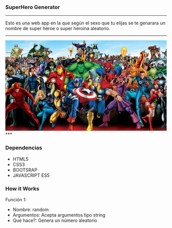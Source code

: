 ### SuperHero Generator
***
Esto es una web app en la que según el sexo que tu elijas se te genarara un nombre de super héroe o super heroína aleatorio.
***
<img src="hero.jpg">
***

### Dependencias

- HTML5
- CSS3
- BOOTSRAP
- JAVASCRIPT ES5

### How it Works
Función 1:
- Nombre: random
- Argumentos: Acepta argumentos tipo string
- Qué hace?: Genera un número aleatorio
